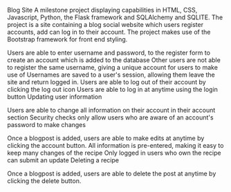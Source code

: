 Blog Site
A milestone project displaying capabilities in HTML, CSS, Javascript, Python, the Flask framework and SQLAlchemy and SQLITE. The project is a site containing a blog social website which users register accounts, add can log in to their account. The project makes use of the Bootstrap framework for front end styling.

Users are able to enter username and password, to the register form to create an account which is added to the database
Other users are not able to register the same username, giving a unique account for users to make use of
Usernames are saved to a user's session, allowing them leave the site and return logged in.
Users are able to log out of their account by clicking the log out icon
Users are able to log in at anytime using the login button
Updating user information

Users are able to change all information on their account in their account section
Security checks only allow users who are aware of an account's password to make changes

Once a blogpost is added, users are able to make edits at anytime by clicking the account button.
All information is pre-entered, making it easy to keep many changes of the recipe
Only logged in users who own the recipe can submit an update
Deleting a recipe

Once a blogpost is added, users are able to delete the post at anytime by clicking the delete button.
